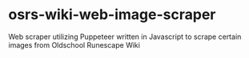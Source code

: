 # osrs-wiki-web-image-scraper
Web scraper utilizing Puppeteer written in Javascript to scrape certain images from Oldschool Runescape Wiki
